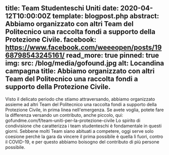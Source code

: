 title: Team Studenteschi Uniti
date: 2020-04-12T10:00:00Z
template: blogpost.php
abstract: Abbiamo organizzato con altri Team del Politecnico una raccolta fondi a supporto della Protezione Civile.
facebook: https://www.facebook.com/weeeopen/posts/1968798543245161/
read_more: true
pinned: true
img:
    src: /blog/media/gofound.jpg
    alt: Locandina campagna
    title: Abbiamo organizzato con altri Team del Politecnico una raccolta fondi a supporto della Protezione Civile.
---
Visto il delicato periodo che stiamo attraversando, abbiamo organizzato assieme ad altri Team del Politecnico una raccolta fondi a supporto della Protezione Civile, in prima linea nell'emergenza. Se avete voglia, potete fare la differenza versando un contributo, anche piccolo, qui:
gofundme.com/f/team-uniti-per-la-protezione-civile
Lo spirito di condivisione che caratterizza i team studenteschi è fondamentale in questi giorni. Sebbene molti Team siano abituati a competere, oggi serve solo coesione perchè la gara da vincere il prima possibile è quella lì fuori, contro il COVID-19, e per questo abbiamo boisogno del contributo di più persone possibile.
